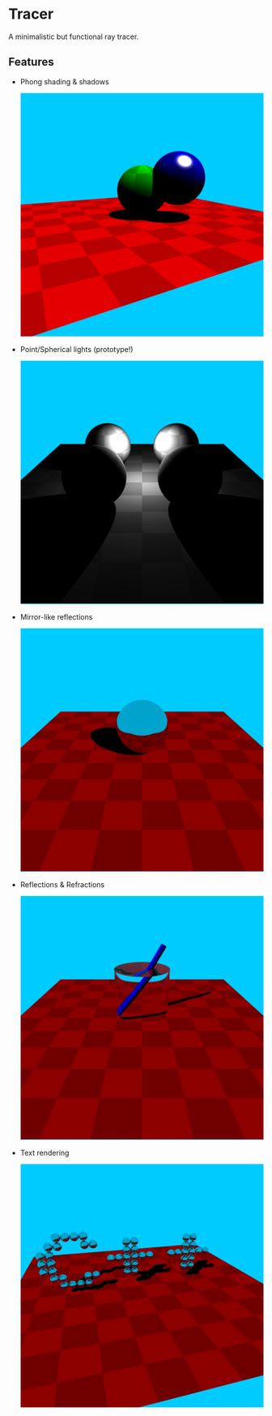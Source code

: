 # Tracer
A minimalistic but functional ray tracer.

## Features

* Phong shading & shadows

  ![Phong shading & shadows](Tracer/docs/images/output_1.png)

* Point/Spherical lights (prototype!)

  ![Point light](Tracer/docs/images/output_2.png)

* Mirror-like reflections

  ![Mirror](Tracer/docs/images/output_3.png)

* Reflections & Refractions

  ![Reflections & Refractions](Tracer/docs/images/output_4.png)

* Text rendering

  ![Text](Tracer/docs/images/output_text.png)
